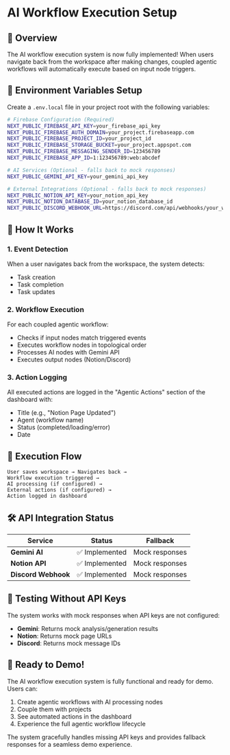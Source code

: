 # AI Workflow Execution Setup

## 🚀 Overview

The AI workflow execution system is now fully implemented! When users navigate back from the workspace after making changes, coupled agentic workflows will automatically execute based on input node triggers.

## 🔧 Environment Variables Setup

Create a `.env.local` file in your project root with the following variables:

```bash
# Firebase Configuration (Required)
NEXT_PUBLIC_FIREBASE_API_KEY=your_firebase_api_key
NEXT_PUBLIC_FIREBASE_AUTH_DOMAIN=your_project.firebaseapp.com
NEXT_PUBLIC_FIREBASE_PROJECT_ID=your_project_id
NEXT_PUBLIC_FIREBASE_STORAGE_BUCKET=your_project.appspot.com
NEXT_PUBLIC_FIREBASE_MESSAGING_SENDER_ID=123456789
NEXT_PUBLIC_FIREBASE_APP_ID=1:123456789:web:abcdef

# AI Services (Optional - falls back to mock responses)
NEXT_PUBLIC_GEMINI_API_KEY=your_gemini_api_key

# External Integrations (Optional - falls back to mock responses)
NEXT_PUBLIC_NOTION_API_KEY=your_notion_api_key
NEXT_PUBLIC_NOTION_DATABASE_ID=your_notion_database_id
NEXT_PUBLIC_DISCORD_WEBHOOK_URL=https://discord.com/api/webhooks/your_webhook_url
```

## 🎯 How It Works

### 1. **Event Detection**
When a user navigates back from the workspace, the system detects:
- Task creation
- Task completion  
- Task updates

### 2. **Workflow Execution**
For each coupled agentic workflow:
- Checks if input nodes match triggered events
- Executes workflow nodes in topological order
- Processes AI nodes with Gemini API
- Executes output nodes (Notion/Discord)

### 3. **Action Logging**
All executed actions are logged in the "Agentic Actions" section of the dashboard with:
- Title (e.g., "Notion Page Updated")
- Agent (workflow name)
- Status (completed/loading/error)
- Date

## 🔄 Execution Flow

```
User saves workspace → Navigates back → 
Workflow execution triggered → 
AI processing (if configured) → 
External actions (if configured) → 
Action logged in dashboard
```

## 🛠️ API Integration Status

| Service | Status | Fallback |
|---------|--------|----------|
| **Gemini AI** | ✅ Implemented | Mock responses |
| **Notion API** | ✅ Implemented | Mock responses |
| **Discord Webhook** | ✅ Implemented | Mock responses |

## 🧪 Testing Without API Keys

The system works with mock responses when API keys are not configured:
- **Gemini**: Returns mock analysis/generation results
- **Notion**: Returns mock page URLs
- **Discord**: Returns mock message IDs

## 🎉 Ready to Demo!

The AI workflow execution system is fully functional and ready for demo. Users can:
1. Create agentic workflows with AI processing nodes
2. Couple them with projects
3. See automated actions in the dashboard
4. Experience the full agentic workflow lifecycle

The system gracefully handles missing API keys and provides fallback responses for a seamless demo experience.
